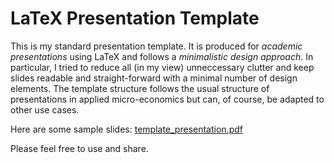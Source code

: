 # LaTeX Presentation Template

This is my standard presentation template. It is produced for *academic presentations* using LaTeX and follows a *minimalistic design approach*. In particular, I tried to reduce all (in my view) unneccessary clutter and keep slides readable and straight-forward with a minimal number of design elements. The template structure follows the usual structure of presentations in applied micro-economics but can, of course, be adapted to other use cases.

Here are some sample slides: <a href="https://github.com/muskuloes/presentation_template/blob/master/template_presentation.pdf">template_presentation.pdf</a>

Please feel free to use and share.
